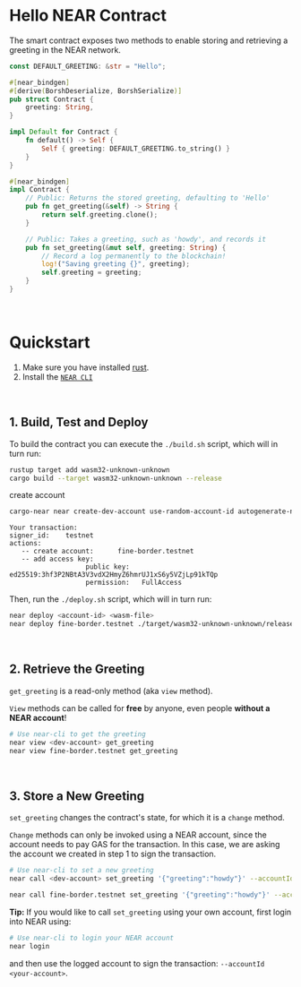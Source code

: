 # Hello NEAR Contract

The smart contract exposes two methods to enable storing and retrieving a greeting in the NEAR network.

```rust
const DEFAULT_GREETING: &str = "Hello";

#[near_bindgen]
#[derive(BorshDeserialize, BorshSerialize)]
pub struct Contract {
    greeting: String,
}

impl Default for Contract {
    fn default() -> Self {
        Self { greeting: DEFAULT_GREETING.to_string() }
    }
}

#[near_bindgen]
impl Contract {
    // Public: Returns the stored greeting, defaulting to 'Hello'
    pub fn get_greeting(&self) -> String {
        return self.greeting.clone();
    }

    // Public: Takes a greeting, such as 'howdy', and records it
    pub fn set_greeting(&mut self, greeting: String) {
        // Record a log permanently to the blockchain!
        log!("Saving greeting {}", greeting);
        self.greeting = greeting;
    }
}
```

<br />

# Quickstart

1. Make sure you have installed [rust](https://rust.org/).
2. Install the [`NEAR CLI`](https://github.com/near/near-cli#setup)

<br />

## 1. Build, Test and Deploy
To build the contract you can execute the `./build.sh` script, which will in turn run:

```bash
rustup target add wasm32-unknown-unknown
cargo build --target wasm32-unknown-unknown --release
```

create account
```bash
cargo-near near create-dev-account use-random-account-id autogenerate-new-keypair save-to-legacy-keychain network-config testnet create
```

```
Your transaction:
signer_id:    testnet
actions:
   -- create account:      fine-border.testnet
   -- add access key:     
                   public key:   ed25519:3hf3P2NBtA3V3vdX2HmyZ6hmrUJ1xS6y5VZjLp91kTQp
                   permission:   FullAccess
```


Then, run the `./deploy.sh` script, which will in turn run:

```bash
near deploy <account-id> <wasm-file>
near deploy fine-border.testnet ./target/wasm32-unknown-unknown/release/hello_near.wasm
```

<br />

## 2. Retrieve the Greeting

`get_greeting` is a read-only method (aka `view` method).

`View` methods can be called for **free** by anyone, even people **without a NEAR account**!

```bash
# Use near-cli to get the greeting
near view <dev-account> get_greeting
near view fine-border.testnet get_greeting
```

<br />

## 3. Store a New Greeting
`set_greeting` changes the contract's state, for which it is a `change` method.

`Change` methods can only be invoked using a NEAR account, since the account needs to pay GAS for the transaction. In this case, we are asking the account we created in step 1 to sign the transaction.

```bash
# Use near-cli to set a new greeting
near call <dev-account> set_greeting '{"greeting":"howdy"}' --accountId <dev-account>

near call fine-border.testnet set_greeting '{"greeting":"howdy"}' --accountId fine-border.testnet
```

**Tip:** If you would like to call `set_greeting` using your own account, first login into NEAR using:

```bash
# Use near-cli to login your NEAR account
near login
```

and then use the logged account to sign the transaction: `--accountId <your-account>`.